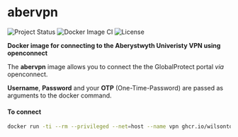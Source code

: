 # abervpn
![Project Status](https://img.shields.io/badge/repo%20status-active-brightgreen.svg) ![Docker Image CI](https://github.com/wilsontom/abervpn/workflows/Docker%20Image%20CI/badge.svg) ![License](https://img.shields.io/badge/license-GNU%20GPL%20v3.0-blue.svg "GNU GPL v3.0") 

__Docker image for connecting to the Aberystwyth Univeristy VPN using openconnect__

The **abervpn** image allows you to connect the the GlobalProtect portal *via* openconnect. 

**Username**, **Password** and your **OTP** (One-Time-Password) are passed as arguments to the docker command.


#### To connect

```sh
docker run -ti --rm --privileged --net=host --name vpn ghcr.io/wilsontom/abervpn:latest <USERNAME> <PASSWORD> <OTP>
```
